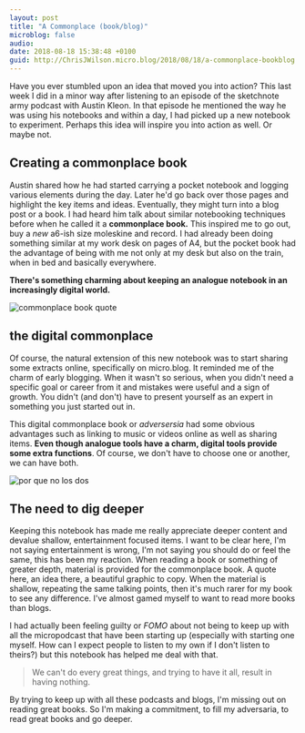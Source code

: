 ```yaml
---
layout: post
title: "A Commonplace (book/blog)"
microblog: false
audio: 
date: 2018-08-18 15:38:48 +0100
guid: http://ChrisJWilson.micro.blog/2018/08/18/a-commonplace-bookblog.html
---
```

Have you ever stumbled upon an idea that moved you into action? This last week I did in a minor way after listening to an episode of the sketchnote army podcast with Austin Kleon. In that episode he mentioned the way he was using his notebooks and within a day, I had picked up a new notebook to experiment. Perhaps this idea will inspire you into action as well. Or maybe not. 

## Creating a commonplace book
Austin shared how he had started carrying a pocket notebook and logging various elements during the day. Later he'd go back over those pages and highlight the key items and ideas. Eventually, they might turn into a blog post or a book.
I had heard him talk about similar notebooking techniques before when he called it a **commonplace book.** This inspired me to go out, buy a _new_ a6-ish size moleskine and record. I had already been doing something similar at my work desk on pages of A4, but the pocket book had the advantage of being with me not only at my desk but also on the train, when in bed and basically everywhere. 

**There's something charming about keeping an analogue notebook in an increasingly digital world.**

![commonplace book quote](http://chrisjwilson.me/uploads/2018/4f2175887b.jpg)

## the digital commonplace
Of course, the natural extension of this new notebook was to start sharing some extracts online, specifically on micro.blog. It reminded me of the charm of early blogging. When it wasn't so serious, when you didn't need a specific goal or career from it and mistakes were useful and a sign of growth. You didn't (and don't) have to present yourself as an expert in something you just started out in. 

This digital commonplace book or _adversersia_ had some obvious advantages such as linking to music or videos online as well as sharing items. **Even though analogue tools have a charm, digital tools provide some extra functions**. Of course, we don't have to choose one or another, we can have both. 

![por que no los dos](https://tenor.com/view/why-not-both-both-yay-celebrate-two-gif-5620885)

## The need to dig deeper
Keeping this notebook has made me really appreciate deeper content and devalue shallow, entertainment focused items. I want to be clear here, I'm not saying entertainment is wrong, I'm not saying you should do or feel the same, this has been my reaction. 
When reading a book or something of greater depth, material is provided for the commonplace book. A quote here, an idea there, a beautiful graphic to copy. When the material is shallow, repeating the same talking points, then it's much rarer for my book to see any difference. I've almost gamed myself to want to read more books than blogs. 

I had actually been feeling guilty or _FOMO_ about not being to keep up with all the micropodcast that have been starting up (especially with starting one myself. How can I expect people to listen to my own if I don't listen to theirs?) but this notebook has helped me deal with that. 

> We can't do every great things, and trying to have it all, result in having nothing. 

By trying to keep up with all these podcasts and blogs, I'm missing out on reading great books. So I'm making a commitment, to fill my adversaria, to read great books and go deeper. 

